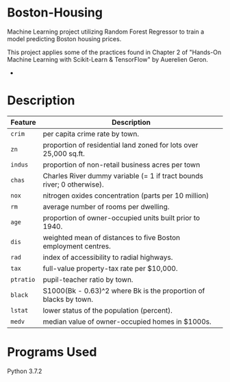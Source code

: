 # Boston-Housing
Machine Learning project utilizing Random Forest Regressor to train a model predicting Boston housing prices. 

This project applies some of the practices found in Chapter 2 of "Hands-On Machine Learning with Scikit-Learn & TensorFlow" 
by Auerelien Geron. 


-

# Description
| Feature | Description |
| --- | --- |
| `crim` | per capita crime rate by town. |
| `zn` | proportion of residential land zoned for lots over 25,000 sq.ft. |
| `indus` | proportion of non-retail business acres per town |
| `chas` | Charles River dummy variable (= 1 if tract bounds river; 0 otherwise). |
| `nox` | nitrogen oxides concentration (parts per 10 million) |
| `rm` | average number of rooms per dwelling. |
| `age` | proportion of owner-occupied units built prior to 1940. |
| `dis` | weighted mean of distances to five Boston employment centres. |
| `rad` | index of accessibility to radial highways. |
| `tax` | full-value property-tax rate per $10,000. |
| `ptratio` | pupil-teacher ratio by town. |
| `black` | S1000(Bk - 0.63)^2 where Bk is the proportion of blacks by town. |
| `lstat` | lower status of the population (percent). |
| `medv` | median value of owner-occupied homes in $1000s. |

# Programs Used 
Python 3.7.2
